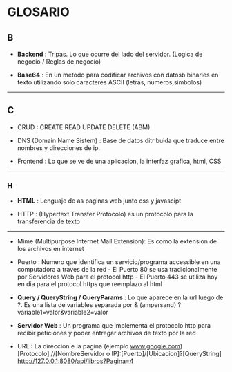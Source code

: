 # GLOSARIO

## B 

* **Backend** : Tripas. Lo que ocurre del lado del servidor. (Logica de negocio / Reglas de negocio)

* **Base64** : En un metodo para codificar archivos con datosb binaries en texto utilizando solo caracteres ASCII (letras, numeros,simbolos)

---

## C

* CRUD : CREATE READ UPDATE DELETE  (ABM)

* DNS (Domain Name Sistem) : Base de datos ditribuida que traduce entre nombres y direcciones de ip.

* Frontend : Lo que se ve de una aplicacion, la interfaz grafica, html, CSS
---
### H

* **HTML** : Lenguaje de as paginas web junto css y javascipt

* HTTP : (Hypertext Transfer Protocolo) es un protocolo para la transferencia de texto

---

* Mime (Multipurpose Internet Mail Extension): Es como la extension de los archivos en internet 

* Puerto : Numero que identifica un servicio/programa accessible en una computadora a traves de la red
           - El Puerto 80 se usa tradicionalmente por Servidores Web para el protocol http
           - El Puerto 443 se utiliza hoy en dia para el protocol https que reemplazo al html

* **Query / QueryString / QueryParams** : Lo que aparece en la url luego de ?.
                                      Es una lista de variables separada por & (ampersand)
                                      ?variable1=valor&variable2=valor

* **Servidor Web** : Un programa que implementa el protocolo http para recibir peticiones y poder entregar archivos de texto por la red

* URL : La direccion e la pagina (ejemplo www.google.com)
        [Protocolo]://[NombreServidor o IP]:[Puerto]/[Ubicacion]?[QueryString]
        http://127.0.0.1:8080/api/libros?Pagina=4

